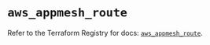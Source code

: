 # `aws_appmesh_route`

Refer to the Terraform Registry for docs: [`aws_appmesh_route`](https://registry.terraform.io/providers/hashicorp/aws/5.94.1/docs/resources/appmesh_route).
